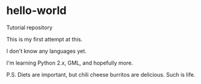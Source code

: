 # hello-world
Tutorial repository

This is my first attempt at this.

I don't know any languages yet.

I'm learning Python 2.x, GML, and hopefully more.

P.S.
Diets are important, but chili cheese burritos are delicious. Such is life.
